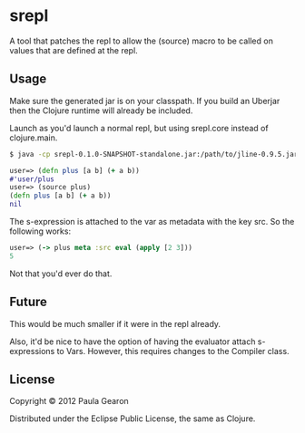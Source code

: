 # srepl

A tool that patches the repl to allow the (source) macro to be called on
values that are defined at the repl.

## Usage

Make sure the generated jar is on your classpath. If you build an Uberjar
then the Clojure runtime will already be included.

Launch as you'd launch a normal repl, but using srepl.core instead of clojure.main.

```bash
$ java -cp srepl-0.1.0-SNAPSHOT-standalone.jar:/path/to/jline-0.9.5.jar jline.ConsoleRunner srepl.core $*
```

```clojure
user=> (defn plus [a b] (+ a b))
#'user/plus
user=> (source plus)
(defn plus [a b] (+ a b))
nil
```

The s-expression is attached to the var as metadata with the key src. So the following works:

```clojure
user=> (-> plus meta :src eval (apply [2 3]))
5
```

Not that you'd ever do that.

## Future
This would be much smaller if it were in the repl already.

Also, it'd be nice to have the option of having the evaluator attach s-expressions to Vars.
However, this requires changes to the Compiler class.

## License

Copyright © 2012 Paula Gearon

Distributed under the Eclipse Public License, the same as Clojure.
